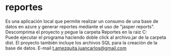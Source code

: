# reportes
Es una aplicación local que permite realizar un consumo de una base de datos en azure y generar reportes mediante el uso de "jasper reports".
Descomprima el proyecto y pegue la carpeta Reportes en la raiz C:\
Puede ejecutar el programa haciendo doble click al archivo.jar de la carpeta dist.
El proyecto también incluye los archivos SQL para la creación de la base de datos. 
E-mail t.amezquita.juancarlos@gmail.com
 
